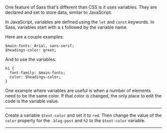 <div class="challenge-instructions sass"><div><section id="description">
<p>One feature of Sass that's different than CSS is it uses variables. They are declared and set to store data, similar to JavaScript.</p>
<p>In JavaScript, variables are defined using the <code>let</code> and <code>const</code> keywords. In Sass, variables start with a <code>$</code> followed by the variable name.</p>
<p>Here are a couple examples:</p>
<pre class="language-scss"><code class="language-scss">$main-fonts: Arial, sans-serif;
$headings-color: green;
</code></pre>
<p>And to use the variables:</p>
<pre class="language-scss"><code class="language-scss">h1 {
  font-family: $main-fonts;
  color: $headings-color;
}
</code></pre>
<p>One example where variables are useful is when a number of elements need to be the same color. If that color is changed, the only place to edit the code is the variable value.</p>
</section></div><hr/><div><section id="instructions">
<p>Create a variable <code>$text-color</code> and set it to <code>red</code>. Then change the value of the <code>color</code> property for the <code>.blog-post</code> and <code>h2</code> to the <code>$text-color</code> variable.</p>
</section></div><hr/></div>